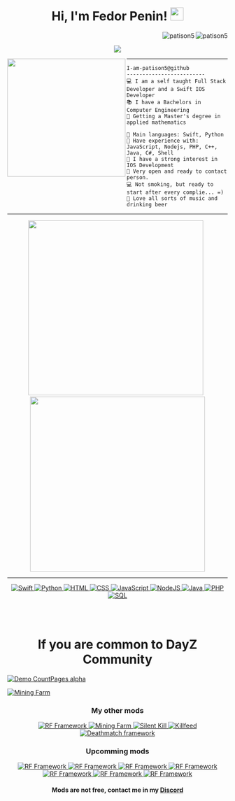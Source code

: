 <h1 align="center">
Hi, I'm Fedor Penin!
 <img src="https://media.giphy.com/media/hvRJCLFzcasrR4ia7z/giphy.gif" width="30"></h1>
 <img src="https://komarev.com/ghpvc/?username=patison5&label=Profile%20Views&color=0e75b6&style=flat" align='right' alt="patison5" />
 <img src="https://img.shields.io/github/followers/patison5?label=followers&style=social&logoColor=black" align='right' alt="patison5" />
<br/>

<!-- Typing SVG by DenverCoder1 - https://github.com/DenverCoder1/readme-typing-svg -->

<p align="center">
  <a href="https://github.com/DenverCoder1/readme-typing-svg">
    <img src="https://readme-typing-svg.herokuapp.com?lines=IOS+Developer;'MAI'+Student;Studying+in+Yandex;Swift+UIKit+Algorithms;Freelancer;Always%20learning%20new%20things&center=true&width=380&height=45">
    </a>
</p>

<!-- <img align="left" src="https://memepedia.ru/wp-content/uploads/2018/07/pikabu3.jpg" alt="" width="250" /> -->
<img align="left" src="https://i.pinimg.com/564x/69/dc/3c/69dc3cec93572d301bb75854ae260a07.jpg" alt="" width="270" />

<!-- <img align="left" src="https://psv4.userapi.com/c237331/u170877706/docs/d50/1282fefa2999/keep-working_1.gif?extra=3LTd1gPzLHq0C5DyYJVUZCMqvoobRsExcECm7GPEpBixEqMVF4pcSr33ZjxXdF6WMS3StfZJs_p4iRbX54VcXcpZfcIqI3B69biH1KYPsnsJYrBhk3wHj12-dFir9-JmWlak7I_Kx_3eQnxyh70xm1qx" alt="" width="200" style="margin:30px 30px; padding-right: 30px" /> -->


<hr>

```
I-am-patison5@github
-------------------------
💻 I am a self taught Full Stack Developer and a Swift IOS Developer
📚 I have a Bachelors in Computer Engineering
📝 Getting a Master's degree in applied mathematics

🌟 Main languages: Swift, Python
🚩 Have experience with: JavaScript, Nodejs, PHP, C++, Java, C#, Shell
🔭 I have a strong interest in IOS Development
💖 Very open and ready to contact person. 
💻 Not smoking, but ready to start after every complie... =)
🎵 Love all sorts of music and drinking beer
```
<hr>
<!-- <h4  align="center">Programming Languages</h4> -->


<p align="center">
   <img src="https://github-readme-stats.vercel.app/api?username=patison5&show_icons=true&theme=tokyonight&hide_border=false&locale=en" width="400" />
   <span>&nbsp;</span>
   <img src="https://github-readme-streak-stats.herokuapp.com/?user=patison5&theme=tokyonight&hide_border=false" width="400"/>
</p>


<!-- [![1](https://github-readme-stats.vercel.app/api?username=patison5&show_icons=true&theme=tokyonight&hide_border=false&locale=en)](https://github.com/patison5) -->
<!-- [![2](https://github-readme-streak-stats.herokuapp.com/?user=patison5&theme=tokyonight&hide_border=false)](https://github.com/patison5) -->

<!-- [![](https://github-readme-stats.vercel.app/api/top-langs/?username=patison5&layout=compact&theme=tokyonight&hide_border=true)](https://github.com/patison5/github-readme-stats) -->

<hr>

<p align="center">
   <a href="https://github.com/search?q=user%3APatison5+is%3Arepo+language%3ASwift"> 
<!--      <img alt="Swift" src="https://img.shields.io/badge/swift-5.1-brightgreen.svg">  -->
     <img alt="Swift" src="https://img.shields.io/badge/Swift%205.1%20-%23025E8C.svg?logo=swift&logoColor=white">
   </a>
 
   <a href="https://github.com/search?q=user%3APatison5+is%3Arepo+language%3Apython">
      <img alt="Python" src="https://img.shields.io/badge/Python%20-%2314354C.svg?logo=python&logoColor=white">
   </a>
 
   <a href="https://github.com/search?q=user%3APatison5+is%3Arepo+language%3Ahtml">
      <img alt="HTML" src="https://img.shields.io/badge/HTML%20-%23E34F26.svg?logo=html5&logoColor=white">
   </a>
 
   <a href="https://github.com/search?q=user%3APatison5+is%3Arepo+language%3Acss">
      <img alt="CSS" src="https://img.shields.io/badge/CSS%20-%231572B6.svg?logo=css3&logoColor=white">
   </a>
 
   <a href="https://github.com/search?q=user%3APatison5+is%3Arepo+language%3Ajavascript">
      <img alt="JavaScript" src="https://img.shields.io/badge/JavaScript%20-%23F7DF1E.svg?logo=javascript&logoColor=black">
   </a>

   <a href="https://github.com/search?q=user%3APatison5+is%3Arepo+language%3Ajavascript">
      <img alt="NodeJS" src="https://img.shields.io/badge/Node.js%20-%2343853D.svg?logo=node.js&logoColor=white">
   </a>

   <a href="https://github.com/search?q=user%3APatison5+is%3Arepo+language%3Ajava">
      <img alt="Java" src="https://img.shields.io/badge/Java-%23007396.svg?logo=java&logoColor=white">
   </a>

   <a href="https://github.com/search?q=user%3APatison5+is%3Arepo+language%3Aphp">
      <img alt="PHP" src="https://img.shields.io/badge/PHP-%23777BB4.svg?logo=php&logoColor=white">
   </a>

   <a href="https://github.com/search?q=user%3APatison5+is%3Arepo+language%3Asql">
      <img alt="SQL" src="https://img.shields.io/badge/SQL%20-%23025E8C.svg?logo=amazon-dynamodb&logoColor=white">
   </a>
</p>

</br></br>
<h1 align="center">If you are common to DayZ Community</h1>

<!-- ![Mining Farm](https://steamuserimages-a.akamaihd.net/ugc/1928132024188657386/C23552081836F0C3F497CEF1FC9CBA555C70DFB1/?imw=5000&imh=5000&ima=fit&impolicy=Letterbox&imcolor=#000000&letterbox=false) -->

[![Demo CountPages alpha](https://share.gifyoutube.com/KzB6Gb.gif)](https://www.youtube.com/watch?v=ek1j272iAmc)

<!-- [![](https://markdown-videos.deta/youtube/ogsXd8cNQFc)](https://youtu.be/ogsXd8cNQFc) -->
[![Mining Farm](https://steamuserimages-a.akamaihd.net/ugc/1928132024188657386/C23552081836F0C3F497CEF1FC9CBA555C70DFB1/?imw=5000&imh=5000&ima=fit&impolicy=Letterbox&imcolor=#000000&letterbox=false)](https://youtu.be/ogsXd8cNQFc)

<h3 align="center">My other mods</h3>

<p align="center">
  <a href="https://steamcommunity.com/sharedfiles/filedetails/?id=2823224662">
    <img alt="RF Framework" src="https://img.shields.io/badge/RF Framework%20-%2314354C.svg?logo=RFFramework&logoColor=white">
  </a>
 
  <a href="https://steamcommunity.com/sharedfiles/filedetails/?id=2887828885&searchtext=rf+mining+farm">
    <img alt="Mining Farm" src="https://img.shields.io/badge/Mining Farm%20-%2314354C.svg?logo=RFFramework&logoColor=white">
  </a>
 
  <a href="https://steamcommunity.com/sharedfiles/filedetails/?id=2806583920">
    <img alt="Silent Kill" src="https://img.shields.io/badge/Silent Kill%20-%2314354C.svg?logo=RFFramework&logoColor=white">
  </a>
 
  <a href="https://steamcommunity.com/sharedfiles/filedetails/?id=2793666778">
    <img alt="Killfeed" src="https://img.shields.io/badge/Killfeed%20-%2314354C.svg?logo=RFFramework&logoColor=white">
  </a>
 
  <a href="https://steamcommunity.com/sharedfiles/filedetails/?id=2743560379">
    <img alt="Deathmatch framework" src="https://img.shields.io/badge/Deathmatch%20-%2314354C.svg?logo=RFFramework&logoColor=white">
  </a>
</p>

<h3 align="center">Upcomming mods</h3>

<p align="center">
  <a href="">
    <img alt="RF Framework" src="https://img.shields.io/badge/Helicopter Convoy%20-%2314354C.svg?logo=RFFramework&logoColor=white">
  </a>
 
  <a href="">
    <img alt="RF Framework" src="https://img.shields.io/badge/Achieve System%20-%2314354C.svg?logo=RFFramework&logoColor=white">
  </a>
 
 <a href="">
    <img alt="RF Framework" src="https://img.shields.io/badge/Black Trader%20-%2314354C.svg?logo=RFFramework&logoColor=white">
  </a>
 
  <a href="">
    <img alt="RF Framework" src="https://img.shields.io/badge/Transport Spawn%20-%2314354C.svg?logo=RFFramework&logoColor=white">
  </a>
 
  <a href="">
    <img alt="RF Framework" src="https://img.shields.io/badge/Player Spawn%20-%2314354C.svg?logo=RFFramework&logoColor=white">
  </a>
  
  <a href="">
    <img alt="RF Framework" src="https://img.shields.io/badge/Party Mod%20-%2314354C.svg?logo=RFFramework&logoColor=white">
  </a>
 
  <a href="">
    <img alt="RF Framework" src="https://img.shields.io/badge/New Raid System%20-%2314354C.svg?logo=RFFramework&logoColor=white">
  </a>
</p>



<h4 align="center">Mods are not free, contact me in my <a href="https://discord.gg/Yv5HeqqU3V">Discord</a></h4>
